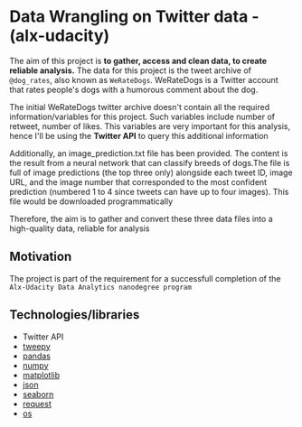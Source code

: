 # Data Wrangling on Twitter data - (alx-udacity)

The aim of this project is **to gather, access and clean data, to create reliable analysis.**  The data for this project is the tweet archive of `@dog_rates`, also known as `WeRateDogs`. WeRateDogs is a Twitter account that rates people's dogs with a humorous comment about the dog.

The initial WeRateDogs twitter archive doesn't contain all the required information/variables for this project. Such variables include number of retweet, number of likes. This variables are very important for this analysis, hence I'll be using the **Twitter API** to query this additional information

Additionally, an image_prediction.txt file has been provided. The content is the result from a neural network that can classify breeds of dogs.The file is full of image predictions (the top three only) alongside each tweet ID, image URL, and the image number that corresponded to the most confident prediction (numbered 1 to 4 since tweets can have up to four images). This file would be downloaded programmatically

Therefore, the aim is to gather and convert these three data files into a high-quality data, reliable for analysis

## Motivation

The project is part of the requirement for a successfull completion of the `Alx-Udacity Data Analytics nanodegree program`

## Technologies/libraries
- Twitter API
- [tweepy](https://www.tweepy.org/)
- [pandas](https://pandas.pydata.org/pandas-docs/stable/index.html)
- [numpy](https://numpy.org/)
- [matplotlib](https://matplotlib.org/)
- [json](https://docs.python.org/3/library/json.html)
- [seaborn](https://seaborn.pydata.org/)
- [request](https://docs.python.org/3/library/urllib.request.html)
- [os](https://docs.python.org/3/library/os.html)